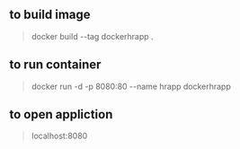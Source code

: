 ## to build image
>docker build --tag dockerhrapp .  

## to run container  
> docker run -d -p 8080:80 --name hrapp dockerhrapp  

## to open appliction  
>localhost:8080